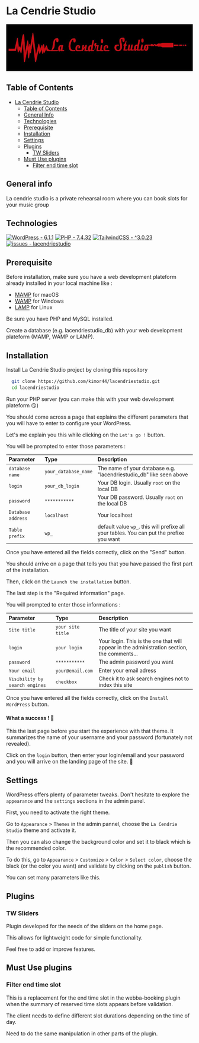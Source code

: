 # La Cendrie Studio

<p align="center"><img src="https://github.com/kimor44/lacendriestudio/blob/main/wp-content/themes/lacendriestudio/assets/images/logo_la_cendrie.jpg"></p>

## Table of Contents

- [La Cendrie Studio](#la-cendrie-studio)
  - [Table of Contents](#table-of-contents)
  - [General Info](#general-info)
  - [Technologies](#technologies)
  - [Prerequisite](#prerequisite)
  - [Installation](#installation)
  - [Settings](#settings)
  - [Plugins](#plugins)
    - [TW Sliders](#tw-sliders)
  - [Must Use plugins](#must-use-plugins)
    - [Filter end time slot](#filter-end-time-slot)

## General info

La cendrie studio is a private rehearsal room where you can book slots for your music group

## Technologies

[![WordPress - 6.1.1](https://img.shields.io/static/v1?label=WordPress&message=6.1.1&color=%2321759B)](https://wordpress.com/fr/)
[![PHP - 7.4.32](https://img.shields.io/static/v1?label=PHP&message=7.4.32&color=%23777BB4)](https://www.php.net/)
[![TailwindCSS - ^3.0.23](https://img.shields.io/static/v1?label=TailwindCSS&message=^3.0.23&color=06B6D4)](https://tailwindcss.com/)
[![issues - lacendriestudio](https://img.shields.io/github/issues/kimor44/lacendriestudio)](https://github.com/kimor44/lacendriestudio/issues)

## Prerequisite

Before installation, make sure you have a web development plateform already installed in your local machine like :

- [MAMP](https://www.mamp.info/en/downloads/) for macOS
- [WAMP](https://www.wampserver.com/) for Windows
- [LAMP](https://doc.ubuntu-fr.org/lamp) for Linux

Be sure you have PHP and MySQL installed.

Create a database (e.g. lacendriestudio_db) with your web development plateform (MAMP, WAMP or LAMP).

## Installation

Install La Cendrie Studio project by cloning this repository

```bash
  git clone https://github.com/kimor44/lacendriestudio.git
  cd lacendriestudio
```

Run your PHP server (you can make this with your web development plateform :smirk:)

You should come across a page that explains the different parameters that you will have to enter to configure your WordPress.

Let's me explain you this while clicking on the `Let's go !` button.

You will be prompted to enter those parameters :

| Parameter          | Type                 | Description                                                                              |
| :----------------- | :------------------- | :--------------------------------------------------------------------------------------- |
| `database name`    | `your_database_name` | The name of your database e.g. "lacendriestudio_db" like seen above                      |
| `login`            | `your_db_login`      | Your DB login. Usually `root` on the local DB                                            |
| `password`         | `***********`        | Your DB password. Usually `root` on the local DB                                         |
| `Database address` | `localhost`          | Your localhost                                                                           |
| `Table prefix`     | `wp_`                | default value `wp_`. this will prefixe all your tables. You can put the prefixe you want |

Once you have entered all the fields correctly, click on the "Send" button.

You should arrive on a page that tells you that you have passed the first part of the installation.

Then, click on the `Launch the installation` button.

The last step is the "Required information" page.

You will prompted to enter those informations :

| Parameter                      | Type              | Description                                                                                 |
| :----------------------------- | :---------------- | :------------------------------------------------------------------------------------------ |
| `Site title`                   | `your site title` | The title of your site you want                                                             |
| `login`                        | `your login`      | Your login. This is the one that will appear in the administration section, the comments... |
| `password`                     | `***********`     | The admin password you want                                                                 |
| `Your email`                   | `your@email.com`  | Enter your email adress                                                                     |
| `Visibility by search engines` | `checkbox`        | Check it to ask search engines not to index this site                                       |

Once you have entered all the fields correctly, click on the `Install WordPress` button.

#### What a success ! :tada:

This the last page before you start the experience with that theme. It summarizes the name of your username and your password (fortunately not revealed).

Click on the `login` button, then enter your login/email and your password and you will arrive on the landing page of the site. :tada:

## Settings

WordPress offers plenty of parameter tweaks. Don't hesitate to explore the `appearance` and the `settings` sections in the admin panel.

First, you need to activate the right theme.

Go to `Appearance` > `Themes` in the admin pannel, choose the `La Cendrie Studio` theme and activate it.

Then you can also change the background color and set it to black which is the recommended color.

To do this, go to `Appearance` > `Customize` > `Color` > `Select color`, choose the black (or the color you want) and validate by clicking on the `publish` button.

You can set many parameters like this.

## Plugins

### TW Sliders

Plugin developed for the needs of the sliders on the home page.

This allows for lightweight code for simple functionality.

Feel free to add or improve features.

## Must Use plugins

### Filter end time slot

This is a replacement for the end time slot in the webba-booking plugin when the summary of reserved time slots appears before validation.

The client needs to define different slot durations depending on the time of day.

Need to do the same manipulation in other parts of the plugin.
